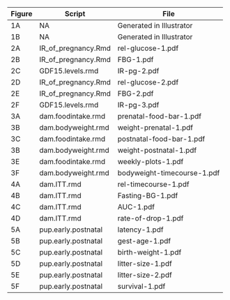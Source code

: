 | Figure | Script | File |
|---------|-------|-------|
| 1A | NA | Generated in Illustrator | 
| 1B | NA | Generated in Illustrator | 
| 2A | IR_of_pregnancy.Rmd | rel-glucose-1.pdf |
| 2B | IR_of_pregnancy.Rmd | FBG-1.pdf |
| 2C | GDF15.levels.rmd | IR-pg-2.pdf |
| 2D | IR_of_pregnancy.Rmd | rel-glucose-2.pdf |
| 2E | IR_of_pregnancy.Rmd | FBG-2.pdf |
| 2F | GDF15.levels.rmd | IR-pg-3.pdf |
| 3A | dam.foodintake.rmd | prenatal-food-bar-1.pdf |
| 3B | dam.bodyweight.rmd | weight-prenatal-1.pdf |
| 3C | dam.foodintake.rmd | postnatal-food-bar-1.pdf |
| 3B | dam.bodyweight.rmd | weight-postnatal-1.pdf |
| 3E | dam.foodintake.rmd | weekly-plots-1.pdf |
| 3F | dam.bodyweight.rmd | bodyweight-timecourse-1.pdf |
| 4A | dam.ITT.rmd | rel-timecourse-1.pdf | 
| 4B | dam.ITT.rmd | Fasting-BG-1.pdf | 
| 4C | dam.ITT.rmd | AUC-1.pdf | 
| 4D | dam.ITT.rmd | rate-of-drop-1.pdf | 
| 5A | pup.early.postnatal | latency-1.pdf | 
| 5B | pup.early.postnatal | gest-age-1.pdf | 
| 5C | pup.early.postnatal | birth-weight-1.pdf | 
| 5D | pup.early.postnatal | litter-size-1.pdf | 
| 5E | pup.early.postnatal | litter-size-2.pdf | 
| 5F | pup.early.postnatal | survival-1.pdf | 